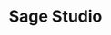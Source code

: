 ---
layout: project
slug: sage-studio
title: Sage Studio
description: 
featured-image: /images/samkalpa-portfolio1.jpg
gallery: 
  - image: images/samkalpa-portfolio1.jpg
    alt-text: a short description
  - image: images/samkalpa-portfolio2.jpg
    alt-text: a short description
  - image: images/samkalpa-portfolio3.jpg
    alt-text: a short description
---